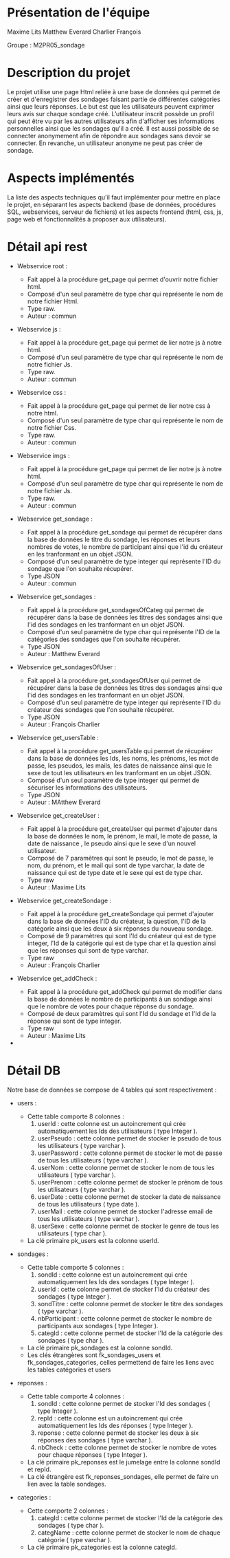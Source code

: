 # Présentation de l'équipe
Maxime Lits
Matthew Everard
Charlier François

Groupe : M2PR05_sondage

# Description du projet
Le projet utilise une page Html reliée à une base de données qui permet de créer et d'enregistrer des sondages faisant partie de différentes catégories ainsi que leurs réponses. 
Le but est que les utilisateurs peuvent exprimer leurs avis sur chaque sondage créé.
L’utilisateur inscrit possède un profil qui peut être vu par les autres utilisateurs afin d'afficher ses informations personnelles ainsi que les sondages qu'il a créé.
Il est aussi possible de se connecter anonymement afin de répondre aux sondages sans devoir se connecter.
En revanche, un utilisateur anonyme ne peut pas créer de sondage.

# Aspects implémentés
La liste des aspects techniques qu'il faut implémenter pour mettre en place le projet, en séparant les aspects backend (base de données, procédures SQL, webservices, serveur de fichiers) et les aspects frontend (html, css, js, page web et fonctionnalités à proposer aux utilisateurs).


# Détail api rest
* Webservice root :
  - Fait appel à la procédure get_page qui permet d'ouvrir notre fichier html.
  - Composé d'un seul paramètre de type char qui représente le nom de notre fichier Html.
  - Type raw.
  - Auteur : commun
  
* Webservice js :
  - Fait appel à la procédure get_page qui permet de lier notre js à notre html.
  - Composé d'un seul paramètre de type char qui représente le nom de notre fichier Js.
  - Type raw.
  - Auteur : commun
  
* Webservice css :
  - Fait appel à la procédure get_page qui permet de lier notre css à notre html.
  - Composé d'un seul paramètre de type char qui représente le nom de notre fichier Css.
  - Type raw.
  - Auteur : commun
  
* Webservice imgs :
  - Fait appel à la procédure get_page qui permet de lier notre js à notre html.
  - Composé d'un seul paramètre de type char qui représente le nom de notre fichier Js.
  - Type raw.
  - Auteur : commun
  
* Webservice get_sondage  :
  - Fait appel à la procédure get_sondage qui permet de récupérer dans la base de données le titre du sondage, les réponses et               leurs nombres de votes, le nombre de participant ainsi que l'id du créateur en les tranformant en un objet JSON.
  - Composé d'un seul paramètre de type integer qui représente l'ID du sondage que l'on souhaite récupérer.
  - Type JSON
  - Auteur : commun
  
* Webservice get_sondages :
  - Fait appel à la procédure get_sondagesOfCateg qui permet de récupérer dans la base de données les titres des sondages ainsi             que l'id des sondages en les tranformant en un objet JSON.
  - Composé d'un seul paramètre de type char qui représente l'ID de la catégories des sondages que l'on souhaite récupérer.
  - Type JSON
  - Auteur : Matthew Everard
  
* Webservice get_sondagesOfUser :
  - Fait appel à la procédure get_sondagesOfUser qui permet de récupérer dans la base de données les titres des sondages ainsi que           l'id des sondages en les tranformant en un objet JSON.
  - Composé d'un seul paramètre de type integer qui représente l'ID du créateur des sondages que l'on souhaite récupérer.
  - Type JSON
  - Auteur : François Charlier

* Webservice get_usersTable :
  - Fait appel à la procédure get_usersTable qui permet de récupérer dans la base de données les Ids, les noms, les prénoms, les             mot de passe, les pseudos, les mails, les dates de naissance ainsi que le sexe de tout les utilisateurs en les tranformant en     un     objet JSON.
  - Composé d'un seul paramètre de type integer qui permet de sécuriser les informations des utilisateurs.
  - Type JSON
  - Auteur : MAtthew Everard
  
* Webservice get_createUser :
  - Fait appel à la procédure get_createUser qui permet d'ajouter dans la base de données le nom, le prénom, le mail, le mote de       passe, la date de naissance , le pseudo ainsi que le sexe d'un nouvel utilisateur.
  - Composé de 7 paramètres qui sont le pseudo, le mot de passe, le nom, du prénom, et le mail qui sont de type varchar, la date       de naissance qui est de type date et le sexe qui est de type char.
  - Type raw
  - Auteur : Maxime Lits
  
* Webservice get_createSondage :
  - Fait appel à la procédure get_createSondage qui permet d'ajouter dans la base de données l'ID du créateur, la question, l'ID       de la catégorie ainsi que les deux à six réponses du nouveau sondage.
  - Composé de 9 paramètres qui sont l'Id du créateur qui est de type integer, l'Id de la catégorie qui est de type char et la         question ainsi que les réponses qui sont de type varchar.
  - Type raw
  - Auteur : François Charlier
  
* Webservice get_addCheck :
  - Fait appel à la procédure get_addCheck qui permet de modifier dans la base de données le nombre de participants à un sondage             ainsi que le nombre de votes pour chaque réponse du sondage.
  - Composé de deux paramètres qui sont l'Id du sondage et l'Id de la réponse qui sont de type integer.
  - Type raw
  - Auteur : Maxime Lits

*


# Détail DB
Notre base de données se compose de 4 tables qui sont respectivement :
* users :
   - Cette table comporte 8 colonnes :
     1. userId : cette colonne est un autoincrement qui crée automatiquement les Ids des utilisateurs ( type Integer ).
     2. userPseudo : cette colonne permet de stocker le pseudo de tous les utilisateurs ( type varchar ).
     3. userPassword : cette colonne permet de stocker le mot de passe de tous les utilisateurs ( type varchar ).
     4. userNom : cette colonne permet de stocker le nom de tous les utilisateurs ( type varchar ).
     5. userPrenom : cette colonne permet de stocker le prénom de tous les utilisateurs ( type varchar ).
     6. userDate : cette colonne permet de stocker la date de naissance de tous les utilisateurs ( type date ).
     7. userMail : cette colonne permet de stocker l'adresse email de tous les utilisateurs ( type varchar ).
     8. userSexe : cette colonne permet de stocker le genre de tous les utilisateurs ( type char ).
   - La clé primaire pk_users est la colonne userId.
   
* sondages :
   - Cette table comporte 5 colonnes : 
     1. sondId : cette colonne est un autoincrement qui crée automatiquement les Ids des sondages ( type Integer ).
     2. userId : cette colonne permet de stocker l'Id du créateur des sondages  ( type Integer ).
     3. sondTitre : cette colonne permet de stocker le titre des sondages ( type varchar ).
     4. nbParticipant : cette colonne permet de stocker le nombre de participants aux sondages ( type Integer ).
     5. categId : cette colonne permet de stocker l'Id de la catégorie des sondages ( type char ).
   - La clé primaire pk_sondages est la colonne sondId.
   - Les clés étrangères sont fk_sondages_users et fk_sondages_categories, celles permettend de faire les liens avec les tables        catégories et users
   
* reponses :
   - Cette table comporte 4 colonnes :
     1. sondId : cette colonne permet de stocker l'Id des sondages  ( type Integer ).
     2. repId : cette colonne est un autoincrement qui crée automatiquement les Ids des réponses ( type Integer ).
     3. reponse : cette colonne permet de stocker les deux à six réponses des sondages ( type varchar ).
     4. nbCheck : cette colonne permet de stocker le nombre de votes pour chaque réponses ( type Integer ).
   - La clé primaire pk_reponses est le jumelage entre la colonne sondId et repId.
   - La clé étrangère est fk_reponses_sondages, elle permet de faire un lien avec la table sondages.

* categories : 
   - Cette comporte 2 colonnes :
     1. categId : cette colonne permet de stocker l'Id de la catégorie des sondages ( type char ).
     2. categName : cette colonne permet de stocker le nom de chaque catégorie ( type varchar ).
   - La clé primaire pk_categories est la colonne categId.


